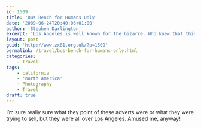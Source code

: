 ```yaml
---
id: 1509
title: 'Bus Bench for Humans Only'
date: '2009-06-24T20:40:06+01:00'
author: 'Stephen Darlington'
excerpt: 'Los Angeles is well known for the bizarre. Who knew that this extended to bus stops?'
layout: post
guid: 'http://www.zx81.org.uk/?p=1509'
permalink: /travel/bus-bench-for-humans-only.html
categories:
    - Travel
tags:
    - california
    - 'north america'
    - Photography
    - Travel
draft: true
---
```


I’m sure really sure what they point of these adverts were or what they were trying to sell, but they were all over [Los Angeles](http://www.zx81.org.uk/travel/los-angeles.html). Amused me, anyway!